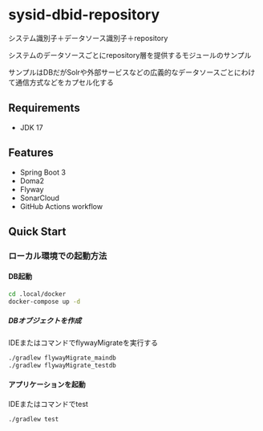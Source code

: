 # sysid-dbid-repository
システム識別子＋データソース識別子＋repository

システムのデータソースごとにrepository層を提供するモジュールのサンプル

サンプルはDBだがSolrや外部サービスなどの広義的なデータソースごとにわけて通信方式などをカプセル化する

## Requirements
- JDK 17

## Features
- Spring Boot 3
- Doma2
- Flyway
- SonarCloud
- GitHub Actions workflow

## Quick Start

### ローカル環境での起動方法

#### DB起動
```sh
cd .local/docker
docker-compose up -d
```

##### DBオブジェクトを作成
IDEまたはコマンドでflywayMigrateを実行する
```sh
./gradlew flywayMigrate_maindb
./gradlew flywayMigrate_testdb
```

#### アプリケーションを起動
IDEまたはコマンドでtest
```sh
./gradlew test
```
